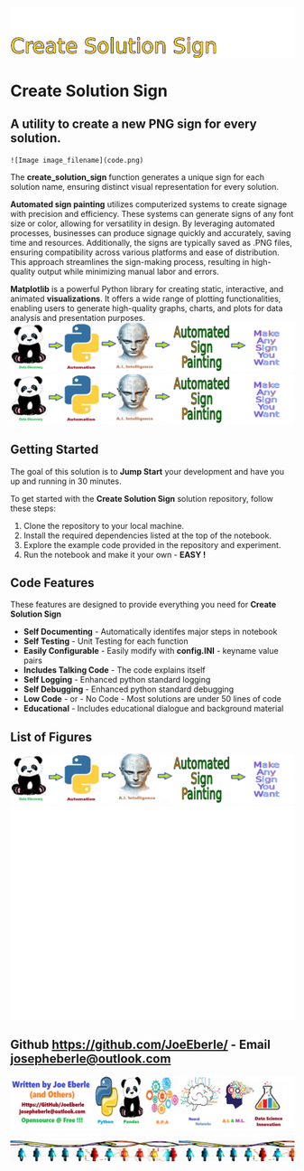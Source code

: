 ![Image image_filename](solution_sign.png)
    
# Create Solution Sign 

## A utility to create a new PNG sign for every solution.

    ![Image image_filename](code.png)
The **create_solution_sign** function generates a unique sign for each solution name, ensuring distinct visual representation for every solution.

**Automated sign painting** utilizes computerized systems to create signage with precision and efficiency. These systems can generate signs of any font size or color, allowing for versatility in design. By leveraging automated processes, businesses can produce signage quickly and accurately, saving time and resources. Additionally, the signs are typically saved as .PNG files, ensuring compatibility across various platforms and ease of distribution. This approach streamlines the sign-making process, resulting in high-quality output while minimizing manual labor and errors.

**Matplotlib** is a powerful Python library for creating static, interactive, and animated **visualizations**. It offers a wide range of plotting functionalities, enabling users to generate high-quality graphs, charts, and plots for data analysis and presentation purposes.
![Image image_filename](code.png)![Image image_filename](sample.png)
## Getting Started

The goal of this solution is to **Jump Start** your development and have you up and running in 30 minutes. 

To get started with the **Create Solution Sign** solution repository, follow these steps:
1. Clone the repository to your local machine.
2. Install the required dependencies listed at the top of the notebook.
3. Explore the example code provided in the repository and experiment.
4. Run the notebook and make it your own - **EASY !**
    
## Code Features

These features are designed to provide everything you need for **Create Solution Sign** 

- **Self Documenting** - Automatically identifes major steps in notebook 
- **Self Testing** - Unit Testing for each function
- **Easily Configurable** - Easily modify with **config.INI** - keyname value pairs
- **Includes Talking Code** - The code explains itself 
- **Self Logging** - Enhanced python standard logging   
- **Self Debugging** - Enhanced python standard debugging
- **Low Code** - or - No Code  - Most solutions are under 50 lines of code
- **Educational** - Includes educational dialogue and background material

    
## List of Figures
 ![additional_image](create_solution_sign.png)  <br>![additional_image](sample_sign.png)  <br>
    

## Github https://github.com/JoeEberle/ - Email  josepheberle@outlook.com 
    
![Developer](developer.png)

![Brand](brand.png)
    